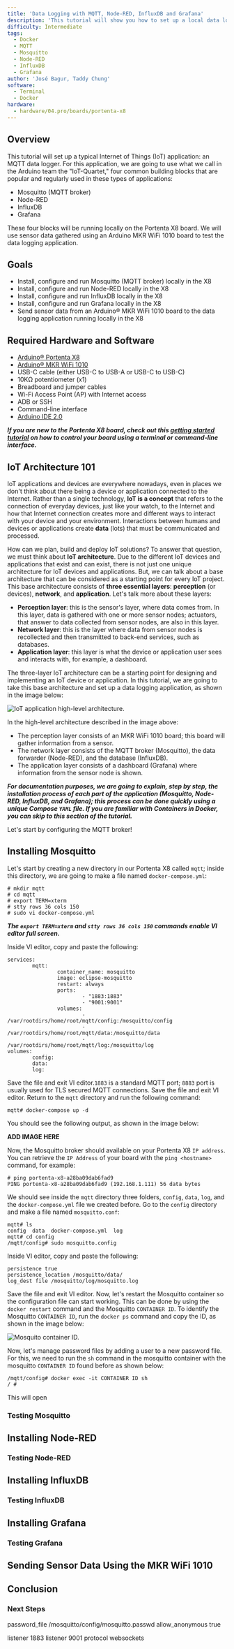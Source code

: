```yaml
---
title: 'Data Logging with MQTT, Node-RED, InfluxDB and Grafana'
description: 'This tutorial will show you how to set up a local data logging application using an MQTT broker, Node-RED, InfluxDB, Grafana, and the Arduino® Portenta X8.'
difficulty: Intermediate
tags:
  - Docker
  - MQTT
  - Mosquitto
  - Node-RED
  - InfluxDB
  - Grafana
author: 'José Bagur, Taddy Chung'
software:
  - Terminal
  - Docker
hardware:
  - hardware/04.pro/boards/portenta-x8
---
```


## Overview

This tutorial will set up a typical Internet of Things (IoT) application: an MQTT data logger. For this application, we are going to use what we call in the Arduino team the "IoT-Quartet," four common building blocks that are popular and regularly used in these types of applications:

- Mosquitto (MQTT broker) 
- Node-RED
- InfluxDB
- Grafana

These four blocks will be running locally on the Portenta X8 board. We will use sensor data gathered using an Arduino MKR WiFi 1010 board to test the data logging application.

## Goals

- Install, configure and run Mosquitto (MQTT broker) locally in the X8
- Install, configure and run Node-RED locally in the X8
- Install, configure and run InfluxDB locally in the X8
- Install, configure and run Grafana locally in the X8
- Send sensor data from an Arduino® MKR WiFi 1010 board to the data logging application running locally in the X8

## Required Hardware and Software

- [Arduino® Portenta X8](https://store.arduino.cc/products/portenta-x8)
- [Arduino® MKR WiFi 1010](https://store.arduino.cc/products/arduino-mkr-wifi-1010)
- USB-C cable (either USB-C to USB-A or USB-C to USB-C)
- 10KΩ potentiometer (x1)
- Breadboard and jumper cables
- Wi-Fi Access Point (AP) with Internet access
- ADB or SSH
- Command-line interface
- [Arduino IDE 2.0](https://www.arduino.cc/en/software)
  
***If you are new to the Portenta X8 board, check out this [getting started tutorial](/tutorials/portenta-x8/out-of-the-box#controlling-portenta-x8-through-the-terminal) on how to control your board using a terminal or command-line interface.***

## IoT Architecture 101

IoT applications and devices are everywhere nowadays, even in places we don't think about there being a device or application connected to the Internet. Rather than a single technology, **IoT is a concept** that refers to the connection of everyday devices, just like your watch, to the Internet and how that Internet connection creates more and different ways to interact with your device and your environment. Interactions between humans and devices or applications create **data** (lots) that must be communicated and processed. 

How can we plan, build and deploy IoT solutions? To answer that question, we must think about **IoT architecture**. Due to the different IoT devices and applications that exist and can exist, there is not just one unique architecture for IoT devices and applications. But, we can talk about a base architecture that can be considered as a starting point for every IoT project. This base architecture consists of **three essential layers**: **perception** (or devices), **network**, and **application**. Let's talk more about these layers:

- **Perception layer**: this is the sensor's layer, where data comes from. In this layer, data is gathered with one or more sensor nodes; actuators, that answer to data collected from sensor nodes, are also in this layer.
- **Network layer**: this is the layer where data from sensor nodes is recollected and then transmitted to back-end services, such as databases. 
- **Application layer**: this layer is what the device or application user sees and interacts with, for example, a dashboard. 

The three-layer IoT architecture can be a starting point for designing and implementing an IoT device or application. In this tutorial, we are going to take this base architecture and set up a data logging application, as shown in the image below:

![IoT application high-level architecture.](assets/x8-data-logging-img_01.png)

In the high-level architecture described in the image above:

- The perception layer consists of an MKR WiFi 1010 board; this board will gather information from a sensor. 
- The network layer consists of the MQTT broker (Mosquitto), the data forwarder (Node-RED), and the database (InfluxDB). 
- The application layer consists of a dashboard (Grafana) where information from the sensor node is shown.

***For documentation purposes, we are going to explain, step by step, the installation process of each part of the application (Mosquitto, Node-RED, InfluxDB, and Grafana); this process can be done quickly using a unique Compose `YAML` file. If you are familiar with Containers in Docker, you can skip to this section of the tutorial.***

Let's start by configuring the MQTT broker!

## Installing Mosquitto

Let's start by creating a new directory in our Portenta X8 called `mqtt`; inside this directory, we are going to make a file named `docker-compose.yml`: 

```console 
# mkdir mqtt
# cd mqtt
# export TERM=xterm
# stty rows 36 cols 150
# sudo vi docker-compose.yml
```

***The `export TERM=xterm` and `stty rows 36 cols 150` commands enable VI editor full screen.*** 

Inside VI editor, copy and paste the following:

```console
services:
        mqtt:
                container_name: mosquitto
                image: eclipse-mosquitto
                restart: always
                ports:
                        - "1883:1883"
                        - "9001:9001"
                volumes:
                        - /var/rootdirs/home/root/mqtt/config:/mosquitto/config
                        - /var/rootdirs/home/root/mqtt/data:/mosquitto/data
                        - /var/rootdirs/home/root/mqtt/log:/mosquitto/log
volumes:
        config:
        data:
        log:
```

Save the file and exit VI editor.`1883` is a standard MQTT port; `8883` port is usually used for TLS secured MQTT connections. Save the file and exit VI editor. Return to the `mqtt` directory and run the following command:

```console 
mqtt# docker-compose up -d
```

You should see the following output, as shown in the image below:

**ADD IMAGE HERE**

Now, the Mosquitto broker should available on your Portenta X8 `IP address`. You can retrieve the `IP Address` of your board with the `ping <hostname>` command, for example:

```console 
# ping portenta-x8-a28ba09dab6fad9
PING portenta-x8-a28ba09dab6fad9 (192.168.1.111) 56 data bytes
```

We should see inside the `mqtt` directory three folders, `config`, `data`, `log`, and the `docker-compose.yml` file we created before. Go to the `config` directory and make a file named `mosquitto.conf`:

```console 
mqtt# ls
config  data  docker-compose.yml  log
mqtt# cd config
/mqtt/config# sudo mosquitto.config
```

Inside VI editor, copy and paste the following:

```console 
persistence true
persistence_location /mosquitto/data/
log_dest file /mosquitto/log/mosquitto.log
```

Save the file and exit VI editor. Now, let's restart the Mosquitto container so the configuration file can start working. This can be done by using the `docker restart` command and the Mosquitto `CONTAINER ID`. To identify the Mosquitto `CONTAINER ID`, run the `docker ps` command and copy the ID, as shown in the image below:

![Mosquito container ID.](assets/x8-data-logging-img_03.png)

Now, let's manage password files by adding a user to a new password file. For this, we need to run the `sh` command in the mosquitto container with the mosquitto `CONTAINER ID` found before as shown below:

```console 
/mqtt/config# docker exec -it CONTAINER ID sh
/ # 
```

This will open 

### Testing Mosquitto

## Installing Node-RED

### Testing Node-RED

## Installing InfluxDB

### Testing InfluxDB

## Installing Grafana

### Testing Grafana

## Sending Sensor Data Using the MKR WiFi 1010

## Conclusion

### Next Steps




password_file /mosquitto/config/mosquitto.passwd
allow_anonymous true

listener 1883
listener 9001
protocol websockets